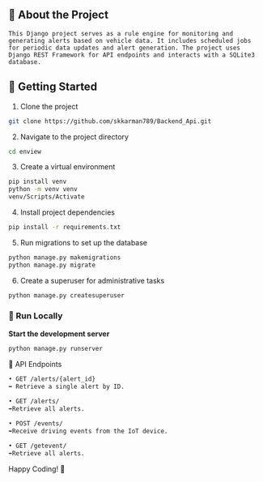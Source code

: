 ## :star2: About the Project
 ```This Django project serves as a rule engine for monitoring and generating alerts based on vehicle data. It includes scheduled jobs for periodic data updates and alert generation. The project uses Django REST Framework for API endpoints and interacts with a SQLite3 database.```

## :toolbox: Getting Started



1. Clone the project

```bash
git clone https://github.com/skkarman789/Backend_Api.git
```

2. Navigate to the project directory
```bash
cd enview
```
3. Create a virtual environment
```bash
pip install venv 
python -m venv venv 
venv/Scripts/Activate
```
4. Install project dependencies
```bash
pip install -r requirements.txt
```
5. Run migrations to set up the database
```bash
python manage.py makemigrations 
python manage.py migrate
```
6. Create a superuser for administrative tasks
```bash
python manage.py createsuperuser
```


### :running: Run Locally
<b>Start the development server</b>
```bash
python manage.py runserver
```

🚀 API Endpoints
``````bash
• GET /alerts/{alert_id}
➡️ Retrieve a single alert by ID.
    
• GET /alerts/
➡️Retrieve all alerts.

• POST /events/
➡️Receive driving events from the IoT device.

• GET /getevent/
➡️Retrieve all alerts.
```````
Happy Coding! 🚀
